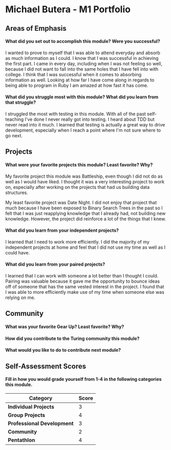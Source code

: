 # Michael Butera - M1 Portfolio

## Areas of Emphasis

#### What did you set out to accomplish this module? Were you successful?

I wanted to prove to myself that I was able to attend everyday and absorb as much
information as I could. I know that I was successful in achieving the first part.
I came in every day, including when I was not feeling so well, because I did not
want to fall into the same holes that I have fell into with college. I think that
I was successful when it comes to absorbing information as well. Looking at how
far I have come along in regards to being able to program in Ruby I am amazed at
how fast it has come.

#### What did you struggle most with this module? What did you learn from that struggle?

I struggled the most with testing in this module. With all of the past self-teaching
I've done I never really got into testing. I heard about TDD but never read into it much.
I learned that testing is actually a great way to drive development, especially
when I reach a point where I'm not sure where to go next.

## Projects

#### What were your favorite projects this module? Least favorite? Why?

My favorite project this module was Battleship, even though I did not do as well
as I would have liked. I thought it was a very interesting project to work on,
especially after working on the projects that had us building data structures.

My least favorite project was Date Night. I did not enjoy that project that much
because I have been exposed to Binary Search Trees in the past so I felt that
I was just reapplying knowledge that I already had, not building new knowledge.
However, the project did reinforce a lot of the things that I knew.

#### What did you learn from your independent projects?

I learned that I need to work more efficiently. I did the majority of my
independent projects at home and feel that I did not use my time as well as I
could have.

#### What did you learn from your paired projects?

I learned that I can work with someone a lot better than I thought I could.
Pairing was valuable because it gave me the opportunity to bounce ideas
off of someone that has the same vested interest in the project. I found that
I was able to more efficiently make use of my time when someone else was relying
on me.

## Community

#### What was your favorite Gear Up? Least favorite? Why?

#### How did you contribute to the Turing community this module?

#### What would you like to do to contribute next module?

## Self-Assessment Scores

#### Fill in how you would grade yourself from 1-4 in the following categories this module.

| Category                     | Score |
| -----------------------------| ----- |
| **Individual Projects**      |   3   |
| **Group Projects**           |   4   |
| **Professional Development** |   3   |
| **Community**                |   2   |
| **Pentathlon**               |   4   |

